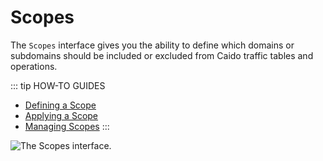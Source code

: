 # Scopes

The `Scopes` interface gives you the ability to define which domains or subdomains should be included or excluded from Caido traffic tables and operations.

::: tip HOW-TO GUIDES

- [Defining a Scope](/guides/scopes_defining.md)
- [Applying a Scope](/guides/scopes_applying.md)
- [Managing Scopes](/guides/scopes_managing)
:::

<img alt="The Scopes interface." src="/_images/scopes_interface.png" center>

